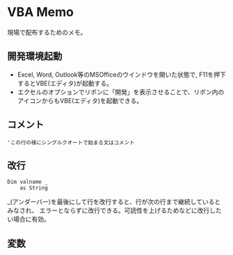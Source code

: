 # VBA Memo

現場で配布するためのメモ。

## 開発環境起動
* Excel, Word, Outlook等のMSOfficeのウインドウを開いた状態で, F11を押下するとVBE(エディタ)が起動する。
* エクセルのオプションでリボンに「開発」を表示させることで、リボン内のアイコンからもVBE(エディタ)を起動できる。

## コメント

```
'この行の様にシングルクオートで始まる文はコメント
```

## 改行
```
Dim valname _ 
    as String 
```
_(アンダーバー)を最後にして行を改行すると、行が次の行まで継続しているとみなされ、
エラーとならずに改行できる。可読性を上げるためなどに改行したい場合に有効。

## 変数